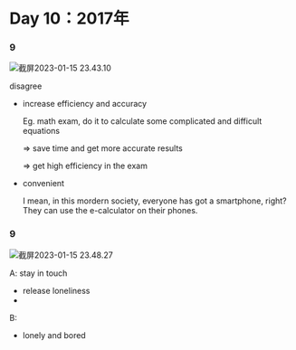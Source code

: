 # Day 10：2017年



### 9

![截屏2023-01-15 23.43.10](https://xingqiu-tuchuang-1256524210.cos.ap-shanghai.myqcloud.com/3978/%E6%88%AA%E5%B1%8F2023-01-15%2023.43.10.png)

disagree

- increase efficiency and accuracy

  Eg. math exam, do it to calculate some complicated and difficult equations

  => save time and get more accurate results

  => get high efficiency in the exam

- convenient

  I mean, in this mordern society, everyone has got a smartphone, right? They can use the e-calculator on their phones.





### 9

![截屏2023-01-15 23.48.27](https://xingqiu-tuchuang-1256524210.cos.ap-shanghai.myqcloud.com/3978/%E6%88%AA%E5%B1%8F2023-01-15%2023.48.27.png)

A: stay in touch

- release loneliness
- 



B: 

- lonely and bored




